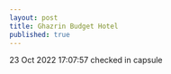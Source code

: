 ```yaml
---
layout: post
title: Ghazrin Budget Hotel
published: true
---
```

23 Oct 2022 17:07:57
checked in capsule
